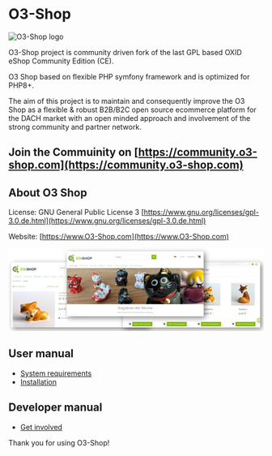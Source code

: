 # O3-Shop

![O3-Shop logo](assets/logo.png "O3-Shop logo")

O3-Shop project is community driven fork of the last GPL based OXID eShop Community Edition (CE).

O3 Shop based on flexible PHP symfony framework and is optimized for PHP8+.

The aim of this project is to maintain and consequently improve the O3 Shop as a flexible & robust B2B/B2C open source ecommerce platform for the DACH market with an open minded approach and involvement of the strong community and partner network.

## Join the Commuinity on [https://community.o3-shop.com](https://community.o3-shop.com)

## About O3 Shop

License: GNU General Public License 3 [https://www.gnu.org/licenses/gpl-3.0.de.html](https://www.gnu.org/licenses/gpl-3.0.de.html)

Website: [https://www.O3-Shop.com](https://www.O3-Shop.com)

![O3-Shop frontend](assets/O3-screen-Github.png "O3-Shop frontend")

## User manual

- [System requirements](user/installation/SystemRequirements.md)
- [Installation](user/installation/Installation.md)

## Developer manual
- [Get involved](developer/GetInvolved.md)

Thank you for using O3-Shop!
